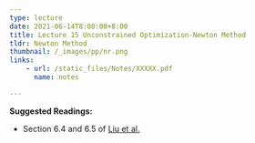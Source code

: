 ```yaml
---
type: lecture
date: 2021-06-14T8:00:00+8:00
title: Lecture 15 Unconstrained Optimization-Newton Method
tldr: Newton Method
thumbnail: /_images/pp/nr.png
links: 
    - url: /static_files/Notes/XXXXX.pdf
      name: notes

---
```

**Suggested Readings:**

- Section 6.4 and 6.5 of [Liu et al.](http://bicmr.pku.edu.cn/~wenzw/optbook/opt1.pdf)


